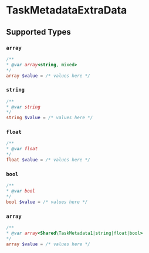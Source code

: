 # TaskMetadataExtraData


## Supported Types

### `array`

```php
/**
* @var array<string, mixed>
*/
array $value = /* values here */
```

### `string`

```php
/**
* @var string
*/
string $value = /* values here */
```

### `float`

```php
/**
* @var float
*/
float $value = /* values here */
```

### `bool`

```php
/**
* @var bool
*/
bool $value = /* values here */
```

### `array`

```php
/**
* @var array<Shared\TaskMetadata1|string|float|bool>
*/
array $value = /* values here */
```

